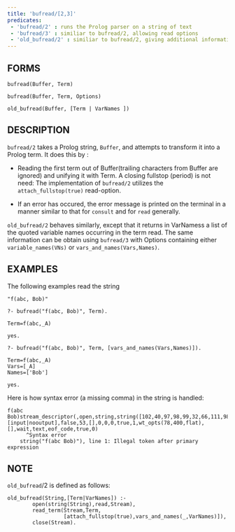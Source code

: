 ```yaml
---
title: 'bufread/[2,3]'
predicates:
 - 'bufread/2' : runs the Prolog parser on a string of text
 - 'bufread/3' : similiar to bufread/2, allowing read options
 - 'old_bufread/2' : similiar to bufread/2, giving additional information on variables
---
```


## FORMS
```
bufread(Buffer, Term)

bufread(Buffer, Term, Options)

old_bufread(Buffer, [Term | VarNames ])
```
## DESCRIPTION

`bufread/2` takes a Prolog string, `Buffer`, and attempts to transform it into a Prolog term. It does this by :

- Reading the first term out of Buffer(trailing characters from Buffer are ignored) and unifying it with Term.  A closing fullstop (period) is not need: The implementation of `bufread/2` utilizes the `attach_fullstop(true)` read-option.

- If an error has occured, the error message is printed on the terminal in a manner similar to that for `consult` and for `read` generally.

`old_bufread/2` behaves similarly, except that it returns in VarNamess a list of the quoted variable names occurring in the term read.  The same information can be obtain using `bufread/3` with Options containing either `variable_names(VNs)` or `vars_and_names(Vars,Names)`.

## EXAMPLES

The following examples read the string
```
"f(abc, Bob)"

?- bufread("f(abc, Bob)", Term).

Term=f(abc,_A) 

yes.

?- bufread("f(abc, Bob)", Term, [vars_and_names(Vars,Names)]).

Term=f(abc,_A) 
Vars=[_A] 
Names=['Bob'] 

yes.
```
Here is how syntax error (a missing comma)  in the string is handled:
```
f(abc Bob)stream_descriptor(,open,string,string([102,40,97,98,99,32,66,111,98,41]),[input|nooutput],false,53,[],0,0,0,true,1,wt_opts(78,400,flat),[],wait,text,eof_code,true,0)
      ^Syntax error 
	string("f(abc Bob)"), line 1: Illegal token after primary expression
```

## NOTE

`old_bufread`/2 is defined as follows:

```
old_bufread(String,[Term|VarNames]) :-
        open(string(String),read,Stream),
        read_term(Stream,Term,
                  [attach_fullstop(true),vars_and_names(_,VarNames)]),
        close(Stream).
```

